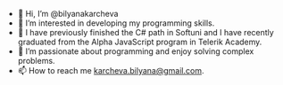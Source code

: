- 👋 Hi, I’m @bilyanakarcheva
- 👀 I’m interested in developing my programming skills.
- 🌱 I have previously finished the C# path in Softuni and I have recently graduated from the Alpha JavaScript program in Telerik Academy.
- 💞️ I’m passionate about programming and enjoy solving complex problems.
- 📫 How to reach me karcheva.bilyana@gmail.com.

<!---
bilyanakarcheva/bilyanakarcheva is a ✨ special ✨ repository because its `README.md` (this file) appears on your GitHub profile.
You can click the Preview link to take a look at your changes.
--->
